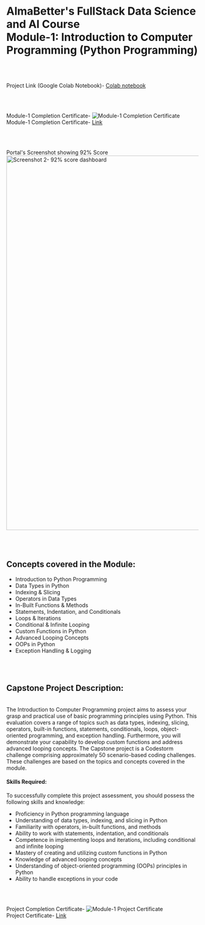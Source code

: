 # AlmaBetter's FullStack Data Science and AI Course <br/>Module-1: Introduction to Computer Programming (Python Programming)

<br />
<br />

Project Link (Google Colab Notebook)- [Colab notebook](https://colab.research.google.com/drive/1o9EngSWsDpL1UyChGLrtUGI-TH-BggLH?usp=drive_link)

<br />
<br />


Module-1 Completion Certificate-
![Module-1 Completion Certificate](https://github.com/NIKKHIL-B-LOSARWAR/AlmaBetter_Module1/assets/156224014/d7b610f2-f24c-4896-8785-e64e5c2437eb)
<br />
Module-1 Completion Certificate- [Link](https://certificates.almabetter.com/en/verify/08189216019113)

<br />
<br />

Portal's Screenshot showing 92% Score
<img width="980" alt="Screenshot 2- 92% score dashboard" src="https://github.com/NIKKHIL-B-LOSARWAR/AlmaBetter_Module1/assets/156224014/b7699cd0-2c69-4e92-8932-12398475a81a">

<br />
<br />

## Concepts covered in the Module:
* Introduction to Python Programming
* Data Types in Python
* Indexing & Slicing
* Operators in Data Types
* In-Built Functions & Methods
* Statements, Indentation, and Conditionals
* Loops & Iterations
* Conditional & Infinite Looping
* Custom Functions in Python
* Advanced Looping Concepts
* OOPs in Python
* Exception Handling & Logging

<br />
<br />

## Capstone Project Description:
<br />
The Introduction to Computer Programming project aims to assess your grasp and practical use of basic programming principles using Python. This evaluation covers a range of topics such as data types, indexing, slicing, operators, built-in functions, statements, conditionals, loops, object-oriented programming, and exception handling. Furthermore, you will demonstrate your capability to develop custom functions and address advanced looping concepts.
The Capstone project is a Codestorm challenge comprising approximately 50 scenario-based coding challenges. These challenges are based on the topics and concepts covered in the module.

#### Skills Required:

To successfully complete this project assessment, you should possess the following skills and knowledge:

* Proficiency in Python programming language
* Understanding of data types, indexing, and slicing in Python
* Familiarity with operators, in-built functions, and methods
* Ability to work with statements, indentation, and conditionals
* Competence in implementing loops and iterations, including conditional and infinite looping
* Mastery of creating and utilizing custom functions in Python
* Knowledge of advanced looping concepts
* Understanding of object-oriented programming (OOPs) principles in Python
* Ability to handle exceptions in your code
<br />
<br />

Project Completion Certificate-
![Module-1 Project Certificate](https://github.com/NIKKHIL-B-LOSARWAR/AlmaBetter_Module1/assets/156224014/7a0cfb2b-cd7e-4b0b-85a8-a1d64eb2cd11)
<br />
Project Certificate- [Link](https://certificates.almabetter.com/en/verify/53779675822979)
<br />

